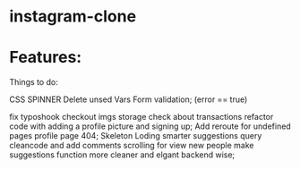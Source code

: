 # instagram-clone

# Features:

Things to do:

CSS SPINNER
Delete unsed Vars
Form validation; (error == true)

fix typoshook
checkout imgs storage
check about transactions
refactor code with adding a profile picture and signing up;
Add reroute for undefined pages profile page 404;
Skeleton Loding
smarter suggestions query
cleancode and add comments
scrolling for view new people
make suggestions function more cleaner and elgant backend wise;
